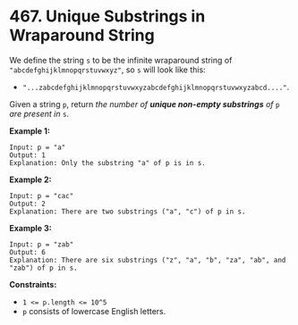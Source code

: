 # 467. Unique Substrings in Wraparound String

We define the string `s` to be the infinite wraparound string of `"abcdefghijklmnopqrstuvwxyz"`, so `s` will look like this:

- `"...zabcdefghijklmnopqrstuvwxyzabcdefghijklmnopqrstuvwxyzabcd...."`.

Given a string `p`, return *the number of **unique non-empty substrings** of* `p` *are present in* `s`.

**Example 1:**

```()
Input: p = "a"
Output: 1
Explanation: Only the substring "a" of p is in s.
```

**Example 2:**

```()
Input: p = "cac"
Output: 2
Explanation: There are two substrings ("a", "c") of p in s.
```

**Example 3:**

```()
Input: p = "zab"
Output: 6
Explanation: There are six substrings ("z", "a", "b", "za", "ab", and "zab") of p in s.
```

**Constraints:**

- `1 <= p.length <= 10^5`
- `p` consists of lowercase English letters.
